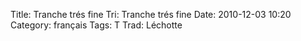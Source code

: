 Title: Tranche trés fine
 Tri: Tranche trés fine
 Date: 2010-12-03 10:20
 Category: français
 Tags: T
 Trad: Léchotte
 